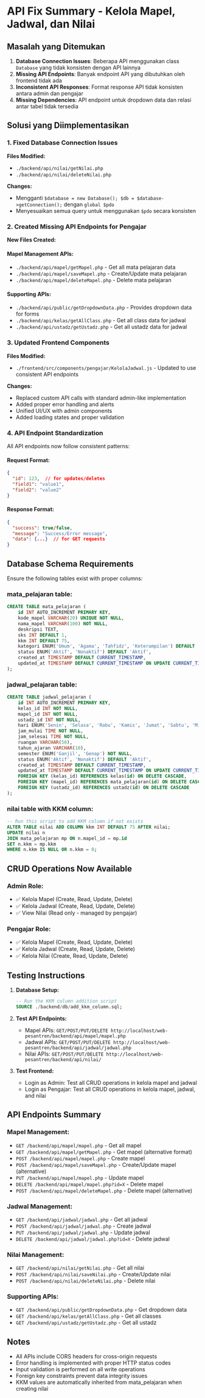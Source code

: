 # API Fix Summary - Kelola Mapel, Jadwal, dan Nilai

## Masalah yang Ditemukan

1. **Database Connection Issues**: Beberapa API menggunakan class `Database` yang tidak konsisten dengan API lainnya
2. **Missing API Endpoints**: Banyak endpoint API yang dibutuhkan oleh frontend tidak ada
3. **Inconsistent API Responses**: Format response API tidak konsisten antara admin dan pengajar
4. **Missing Dependencies**: API endpoint untuk dropdown data dan relasi antar tabel tidak tersedia

## Solusi yang Diimplementasikan

### 1. Fixed Database Connection Issues

**Files Modified:**
- `./backend/api/nilai/getNilai.php`
- `./backend/api/nilai/deleteNilai.php`

**Changes:**
- Mengganti `$database = new Database(); $db = $database->getConnection();` dengan `global $pdo`
- Menyesuaikan semua query untuk menggunakan `$pdo` secara konsisten

### 2. Created Missing API Endpoints for Pengajar

**New Files Created:**

#### Mapel Management APIs:
- `./backend/api/mapel/getMapel.php` - Get all mata pelajaran data
- `./backend/api/mapel/saveMapel.php` - Create/Update mata pelajaran
- `./backend/api/mapel/deleteMapel.php` - Delete mata pelajaran

#### Supporting APIs:
- `./backend/api/public/getDropdownData.php` - Provides dropdown data for forms
- `./backend/api/kelas/getAllClass.php` - Get all class data for jadwal
- `./backend/api/ustadz/getUstadz.php` - Get all ustadz data for jadwal

### 3. Updated Frontend Components

**Files Modified:**
- `./frontend/src/components/pengajar/KelolaJadwal.js` - Updated to use consistent API endpoints

**Changes:**
- Replaced custom API calls with standard admin-like implementation
- Added proper error handling and alerts
- Unified UI/UX with admin components
- Added loading states and proper validation

### 4. API Endpoint Standardization

All API endpoints now follow consistent patterns:

#### Request Format:
```json
{
  "id": 123,  // for updates/deletes
  "field1": "value1",
  "field2": "value2"
}
```

#### Response Format:
```json
{
  "success": true/false,
  "message": "Success/Error message",
  "data": {...}  // for GET requests
}
```

## Database Schema Requirements

Ensure the following tables exist with proper columns:

### mata_pelajaran table:
```sql
CREATE TABLE mata_pelajaran (
    id INT AUTO_INCREMENT PRIMARY KEY,
    kode_mapel VARCHAR(20) UNIQUE NOT NULL,
    nama_mapel VARCHAR(100) NOT NULL,
    deskripsi TEXT,
    sks INT DEFAULT 1,
    kkm INT DEFAULT 75,
    kategori ENUM('Umum', 'Agama', 'Tahfidz', 'Keterampilan') DEFAULT 'Umum',
    status ENUM('Aktif', 'Nonaktif') DEFAULT 'Aktif',
    created_at TIMESTAMP DEFAULT CURRENT_TIMESTAMP,
    updated_at TIMESTAMP DEFAULT CURRENT_TIMESTAMP ON UPDATE CURRENT_TIMESTAMP
);
```

### jadwal_pelajaran table:
```sql
CREATE TABLE jadwal_pelajaran (
    id INT AUTO_INCREMENT PRIMARY KEY,
    kelas_id INT NOT NULL,
    mapel_id INT NOT NULL,
    ustadz_id INT NOT NULL,
    hari ENUM('Senin', 'Selasa', 'Rabu', 'Kamis', 'Jumat', 'Sabtu', 'Minggu') NOT NULL,
    jam_mulai TIME NOT NULL,
    jam_selesai TIME NOT NULL,
    ruangan VARCHAR(50),
    tahun_ajaran VARCHAR(10),
    semester ENUM('Ganjil', 'Genap') NOT NULL,
    status ENUM('Aktif', 'Nonaktif') DEFAULT 'Aktif',
    created_at TIMESTAMP DEFAULT CURRENT_TIMESTAMP,
    updated_at TIMESTAMP DEFAULT CURRENT_TIMESTAMP ON UPDATE CURRENT_TIMESTAMP,
    FOREIGN KEY (kelas_id) REFERENCES kelas(id) ON DELETE CASCADE,
    FOREIGN KEY (mapel_id) REFERENCES mata_pelajaran(id) ON DELETE CASCADE,
    FOREIGN KEY (ustadz_id) REFERENCES ustadz(id) ON DELETE CASCADE
);
```

### nilai table with KKM column:
```sql
-- Run this script to add KKM column if not exists
ALTER TABLE nilai ADD COLUMN kkm INT DEFAULT 75 AFTER nilai;
UPDATE nilai n 
JOIN mata_pelajaran mp ON n.mapel_id = mp.id 
SET n.kkm = mp.kkm 
WHERE n.kkm IS NULL OR n.kkm = 0;
```

## CRUD Operations Now Available

### Admin Role:
- ✅ Kelola Mapel (Create, Read, Update, Delete)
- ✅ Kelola Jadwal (Create, Read, Update, Delete)
- ✅ View Nilai (Read only - managed by pengajar)

### Pengajar Role:
- ✅ Kelola Mapel (Create, Read, Update, Delete)
- ✅ Kelola Jadwal (Create, Read, Update, Delete)
- ✅ Kelola Nilai (Create, Read, Update, Delete)

## Testing Instructions

1. **Database Setup:**
   ```sql
   -- Run the KKM column addition script
   SOURCE ./backend/db/add_kkm_column.sql;
   ```

2. **Test API Endpoints:**
   - Mapel APIs: `GET/POST/PUT/DELETE http://localhost/web-pesantren/backend/api/mapel/mapel.php`
   - Jadwal APIs: `GET/POST/PUT/DELETE http://localhost/web-pesantren/backend/api/jadwal/jadwal.php`
   - Nilai APIs: `GET/POST/PUT/DELETE http://localhost/web-pesantren/backend/api/nilai/`

3. **Test Frontend:**
   - Login as Admin: Test all CRUD operations in kelola mapel and jadwal
   - Login as Pengajar: Test all CRUD operations in kelola mapel, jadwal, and nilai

## API Endpoints Summary

### Mapel Management:
- `GET /backend/api/mapel/mapel.php` - Get all mapel
- `GET /backend/api/mapel/getMapel.php` - Get mapel (alternative format)
- `POST /backend/api/mapel/mapel.php` - Create mapel
- `POST /backend/api/mapel/saveMapel.php` - Create/Update mapel (alternative)
- `PUT /backend/api/mapel/mapel.php` - Update mapel
- `DELETE /backend/api/mapel/mapel.php?id=X` - Delete mapel
- `POST /backend/api/mapel/deleteMapel.php` - Delete mapel (alternative)

### Jadwal Management:
- `GET /backend/api/jadwal/jadwal.php` - Get all jadwal
- `POST /backend/api/jadwal/jadwal.php` - Create jadwal
- `PUT /backend/api/jadwal/jadwal.php` - Update jadwal
- `DELETE /backend/api/jadwal/jadwal.php?id=X` - Delete jadwal

### Nilai Management:
- `GET /backend/api/nilai/getNilai.php` - Get all nilai
- `POST /backend/api/nilai/saveNilai.php` - Create/Update nilai
- `POST /backend/api/nilai/deleteNilai.php` - Delete nilai

### Supporting APIs:
- `GET /backend/api/public/getDropdownData.php` - Get dropdown data
- `GET /backend/api/kelas/getAllClass.php` - Get all classes
- `GET /backend/api/ustadz/getUstadz.php` - Get all ustadz

## Notes

- All APIs include CORS headers for cross-origin requests
- Error handling is implemented with proper HTTP status codes
- Input validation is performed on all write operations
- Foreign key constraints prevent data integrity issues
- KKM values are automatically inherited from mata_pelajaran when creating nilai
